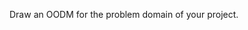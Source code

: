 <include src="../../book/modeling/modelingStructures/objectOrientedDomainModels/full.md" boilerplate />
<panel header="{{glyphicon_folder_close}} Evidence" expanded>

Draw an OODM for the problem domain of your project.

</panel>

